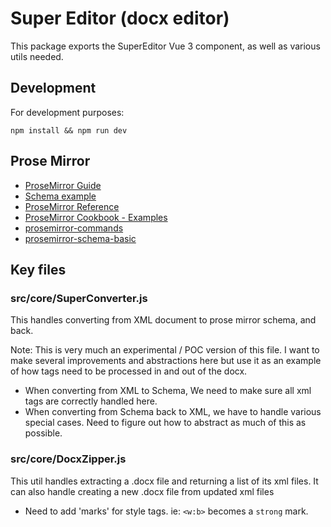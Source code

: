 # Super Editor (docx editor)

This package exports the SuperEditor Vue 3 component, as well as various utils needed.

## Development

For development purposes:

```
npm install && npm run dev
```

## Prose Mirror

- [ProseMirror Guide](https://prosemirror.net/docs/guide/#schema)
- [Schema example](https://github.com/ProseMirror/prosemirror-schema-basic/blob/master/src/schema-basic.ts)
- [ProseMirror Reference](https://prosemirror.net/docs/ref/)
- [ProseMirror Cookbook - Examples](https://github.com/PierBover/prosemirror-cookbook)
- [prosemirror-commands](https://github.com/ProseMirror/prosemirror-commands/blob/master/src/commands.ts#L745)
- [prosemirror-schema-basic](https://github.com/ProseMirror/prosemirror-schema-basic/blob/master/src/schema-basic.ts)

## Key files

### src/core/SuperConverter.js

This handles converting from XML document to prose mirror schema, and back.

Note: This is very much an experimental / POC version of this file. I want to make several improvements and abstractions here but use it as an example of how tags need to be processed in and out of the docx.

- When converting from XML to Schema, We need to make sure all xml tags are correctly handled here.
- When converting from Schema back to XML, we have to handle various special cases. Need to figure out how to abstract as much of this as possible.

### src/core/DocxZipper.js

This util handles extracting a .docx file and returning a list of its xml files.
It can also handle creating a new .docx file from updated xml files

- Need to add 'marks' for style tags. ie: `<w:b>` becomes a `strong` mark.
